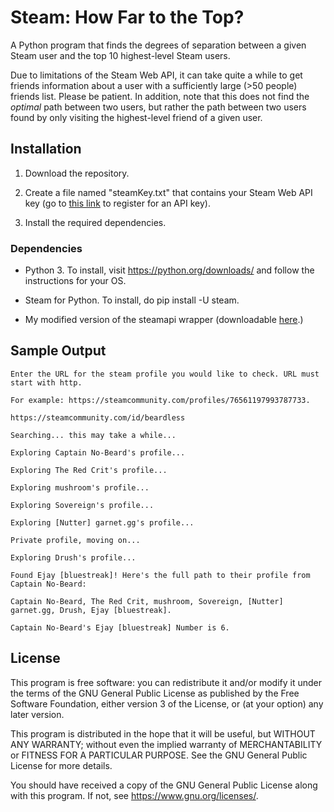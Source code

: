 # Steam: How Far to the Top?

A Python program that finds the degrees of separation between a given Steam user and the top 10 highest-level Steam users.

Due to limitations of the Steam Web API, it can take quite a while to get friends information about a user with a sufficiently large (>50 people) friends list. Please be patient. In addition, note that this does not find the *optimal* path between two users, but rather the path between two users found by only visiting the highest-level friend of a given user.

## Installation

1. Download the repository.

2. Create a file named "steamKey.txt" that contains your Steam Web API key (go to [this link](https://steamcommunity.com/dev/) to register for an API key).

3. Install the required dependencies.

### Dependencies

* Python 3. To install, visit https://python.org/downloads/ and follow the instructions for your OS.

* Steam for Python. To install, do pip install -U steam.

* My modified version of the steamapi wrapper (downloadable [here](https://github.com/LevBernstein/steamapi).)

## Sample Output

```
Enter the URL for the steam profile you would like to check. URL must start with http.

For example: https://steamcommunity.com/profiles/76561197993787733.

https://steamcommunity.com/id/beardless

Searching... this may take a while...

Exploring Captain No-Beard's profile...

Exploring The Red Crit's profile...

Exploring mushroom's profile...

Exploring Sovereign's profile...

Exploring [Nutter] garnet.gg's profile...

Private profile, moving on...

Exploring Drush's profile...

Found Ejay [bluestreak]! Here's the full path to their profile from Captain No-Beard: 
    
Captain No-Beard, The Red Crit, mushroom, Sovereign, [Nutter] garnet.gg, Drush, Ejay [bluestreak].

Captain No-Beard's Ejay [bluestreak] Number is 6.
```

## License
This program is free software: you can redistribute it and/or modify
it under the terms of the GNU General Public License as published by
the Free Software Foundation, either version 3 of the License, or
(at your option) any later version.

This program is distributed in the hope that it will be useful,
but WITHOUT ANY WARRANTY; without even the implied warranty of
MERCHANTABILITY or FITNESS FOR A PARTICULAR PURPOSE.  See the
GNU General Public License for more details.

You should have received a copy of the GNU General Public License
along with this program.  If not, see <https://www.gnu.org/licenses/>.
